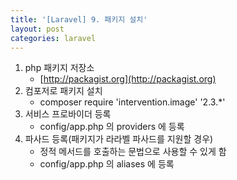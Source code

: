 ```yaml
---
title: '[Laravel] 9. 패키지 설치'
layout: post
categories: laravel
---
```


1. php 패키지 저장소
    * [http://packagist.org](http://packagist.org)
2. 컴포저로 패키지 설치
    * composer require 'intervention.image' '2.3.*'
3. 서비스 프로바이더 등록
    * config/app.php 의 providers 에 등록
4. 파사드 등록(패키지가 라라벨 파사드를 지원할 경우)
    * 정적 메서드를 호출하는 문법으로 사용할 수 있게 함
    * config/app.php 의 aliases 에 등록
    